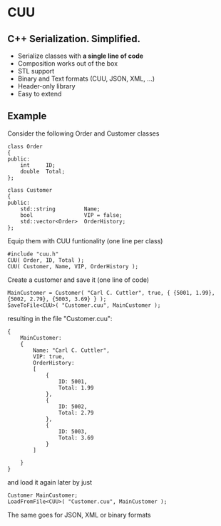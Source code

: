 #  CUU

## C++ Serialization. Simplified.
* Serialize classes with **a single line of code**
* Composition works out of the box
* STL support
* Binary and Text formats (CUU, JSON, XML, ...)
* Header-only library
* Easy to extend

## Example
Consider the following Order and Customer classes
```
class Order
{
public:
    int     ID;
    double  Total;
};

class Customer
{
public:
    std::string         Name;
    bool                VIP = false;
    std::vector<Order>  OrderHistory;
};
```
Equip them with CUU funtionality (one line per class)
```
#include "cuu.h"
CUU( Order, ID, Total );
CUU( Customer, Name, VIP, OrderHistory );
```
Create a customer and save it (one line of code)
```
MainCustomer = Customer( "Carl C. Cuttler", true, { {5001, 1.99}, {5002, 2.79}, {5003, 3.69} } );
SaveToFile<CUU>( "Customer.cuu", MainCustomer );
```
resulting in the file "Customer.cuu":
```
{
    MainCustomer: 
    {
        Name: "Carl C. Cuttler", 
        VIP: true, 
        OrderHistory: 
        [
            {
                ID: 5001, 
                Total: 1.99
            }, 
            {
                ID: 5002, 
                Total: 2.79
            }, 
            {
                ID: 5003, 
                Total: 3.69
            }
        ]
  
    }
}
```
and load it again later by just
```
Customer MainCustomer;
LoadFromFile<CUU>( "Customer.cuu", MainCustomer );
```
The same goes for JSON, XML or binary formats
